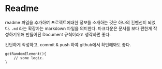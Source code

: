 
# Readme

readme 파일을 추가하여 프로젝트에대한 정보를 소개하는 것은 하나의 컨벤션이 되었다. `.md` 라는 확장자는 markdown 파일을 의미한다. 마크다운은 문서를 보다 편한게 작성하기위해 만들어진 Document 규칙이라고 생각하면 좋다.

간단하게 작성하고, commit & push 하여 github에서 확인해봐도 좋다.

```
getRandomElement(){
    // some logic.
}
```